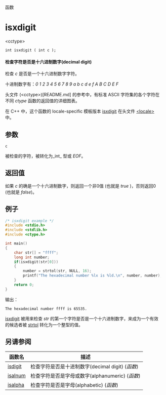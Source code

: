 函数

# isxdigit

\<cctype\>

`int isxdigit ( int c );`

#### 检查字符是否是十六进制数字(decimal digit)

检查 _c_ 是否是一个十六进制数字字符。

十进制数字有：_0_ _1_ _2_ _3_ _4_ _5_ _6_ _7_ _8_ _9_ _a_ _b_ _c_ _d_ _e_ _f_ _A_ _B_ _C_ _D_ _E_ _F_

头文件 (\<cctype\>)[README.md] 的参考中，有标准 ASCII 字符集的各个字符在不同 _ctype_ 函数的返回值的详细图表。

在 C++ 中，这个函数的 locale-specific 模板版本 [isxdigit](../../Other/locale/isxdigit.md) 在头文件 [\<locale\>](../../Other/locale/README.md)中。


## 参数

`c`

被检查的字符，被转化为_int_ 型或 _EOF_。


## 返回值
如果 _c_ 的确是一个十六进制数字，则返回一个非0值 (也就是 _true_ )，否则返回0 (也就是 _false_)。


## 例子

```cpp
/* isxdigit example */
#include <stdio.h>
#include <stdlib.h>
#include <ctype.h>

int main()
{
	char str[] = "ffff";
	long int number;
	if(isxdigit(str[0]))
	{
		number = strtol(str, NULL, 16);
		printf("The hexadecimal number %lx is %ld.\n", number, number);
	}
	return 0;
}
```

输出：  
```
The hexadecimal number ffff is 65535.
```

[isxdigit](isxdigit.md) 被用来检查 _str_ 的第一个字符是否是一个十六进制数字，来成为一个有效的候选者被 [strtol](../cstdlib/strtol.md) 转化为一个整型的值。


## 另请参阅

函数名                | 描述
--------------------- | ------------------------------------------------
[isdigit](isdigit.md) | 检查字符是否是十进制数字(decimal digit) (_函数_)
[isalnum](isalnum.md) | 检查字符是否是字母或数字(alphanumeric) (_函数_)
[isalpha](isalpha.md) | 检查字符是否是字母(alphabetic) (_函数_)
